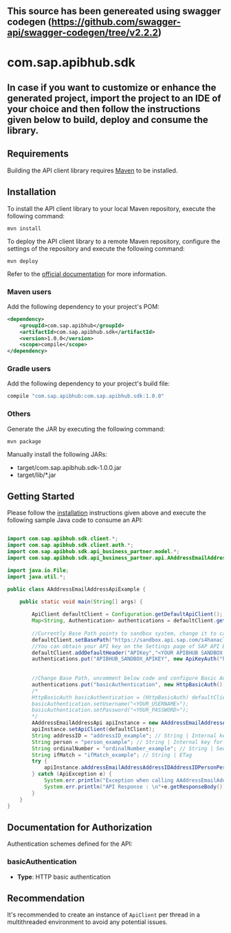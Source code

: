 ## This source has been genereated using swagger codegen (https://github.com/swagger-api/swagger-codegen/tree/v2.2.2)

# com.sap.apibhub.sdk

## In case if you want to customize or enhance the generated project, import the project to an IDE of your choice and then follow the instructions given below to build, deploy and consume the library. 

## Requirements

Building the API client library requires [Maven](https://maven.apache.org/) to be installed.

## Installation

To install the API client library to your local Maven repository, execute the following command:

```shell
mvn install
```

To deploy the API client library to a remote Maven repository, configure the settings of the repository and execute the following command:

```shell
mvn deploy
```

Refer to the [official documentation](https://maven.apache.org/plugins/maven-deploy-plugin/usage.html) for more information.

### Maven users

Add the following dependency to your project's POM:

```xml
<dependency>
    <groupId>com.sap.apibhub</groupId>
    <artifactId>com.sap.apibhub.sdk</artifactId>
    <version>1.0.0</version>
    <scope>compile</scope>
</dependency>
```

### Gradle users

Add the following dependency to your project's build file:

```groovy
compile "com.sap.apibhub:com.sap.apibhub.sdk:1.0.0"
```

### Others

Generate the JAR by executing the following command:

    mvn package

Manually install the following JARs:

* target/com.sap.apibhub.sdk-1.0.0.jar
* target/lib/*.jar

## Getting Started

Please follow the [installation](#installation) instructions given above and execute the following sample Java code to consume an API:

```java

import com.sap.apibhub.sdk.client.*;
import com.sap.apibhub.sdk.client.auth.*;
import com.sap.apibhub.sdk.api_business_partner.model.*;
import com.sap.apibhub.sdk.api_business_partner.api.AAddressEmailAddressApi;

import java.io.File;
import java.util.*;

public class AAddressEmailAddressApiExample {

    public static void main(String[] args) {
    
		ApiClient defaultClient = Configuration.getDefaultApiClient(); 
		Map<String, Authentication> authentications = defaultClient.getAuthentications();       
		
		//Currently Base Path points to sandbox system, change it to call your API Endpoint
		defaultClient.setBasePath("https://sandbox.api.sap.com/s4hanacloud/sap/opu/odata/sap/API_BUSINESS_PARTNER");
		//You can obtain your API key on the Settings page of SAP API Business Hub. In the Settings page, choose the Show API Key toggle button to display and copy your API key. You have to be logged in to view your API Key.
		defaultClient.addDefaultHeader("APIKey","<YOUR APIBHUB SANDBOX APIKEY>"); 		
		authentications.put("APIBHUB_SANDBOX_APIKEY", new ApiKeyAuth("header", "APIKey"));
		            
        
		//Change Base Path, uncomment below code and configure Basic Authorization to call your API Endpoint: basicAuthentication
		authentications.put("basicAuthentication", new HttpBasicAuth());
		/*
		HttpBasicAuth basicAuthentication = (HttpBasicAuth) defaultClient.getAuthentication("basicAuthentication");
		basicAuthentication.setUsername("<YOUR_USERNAME>");
		basicAuthentication.setPassword("<YOUR_PASSWORD>");
		*/		
        AAddressEmailAddressApi apiInstance = new AAddressEmailAddressApi();
        apiInstance.setApiClient(defaultClient);
        String addressID = "addressID_example"; // String | Internal key for identifying a Business Address Services address.   For more information about the meaning and use of the address number and the Business Address Services concepts, see the function group SZA0 documentation.
        String person = "person_example"; // String | Internal key for identifying a person in Business Address Services.   For more information about the meaning and use of the person number and Business Address Services concepts, see the function group SZA0 documentation.
        String ordinalNumber = "ordinalNumber_example"; // String | Sequence Number
        String ifMatch = "ifMatch_example"; // String | ETag
        try {
            apiInstance.aAddressEmailAddressAddressIDAddressIDPersonPersonOrdinalNumberOrdinalNumberDelete(addressID, person, ordinalNumber, ifMatch);
        } catch (ApiException e) {
            System.err.println("Exception when calling AAddressEmailAddressApi#aAddressEmailAddressAddressIDAddressIDPersonPersonOrdinalNumberOrdinalNumberDelete");
            System.err.println("API Response : \n"+e.getResponseBody()); 
        }
    }
}

```

## Documentation for Authorization


Authentication schemes defined for the API:
### basicAuthentication

- **Type**: HTTP basic authentication

 

## Recommendation

It's recommended to create an instance of `ApiClient` per thread in a multithreaded environment to avoid any potential issues.

